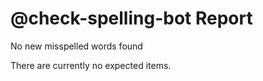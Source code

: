 
# @check-spelling-bot Report

No new misspelled words found

There are currently no expected items.
